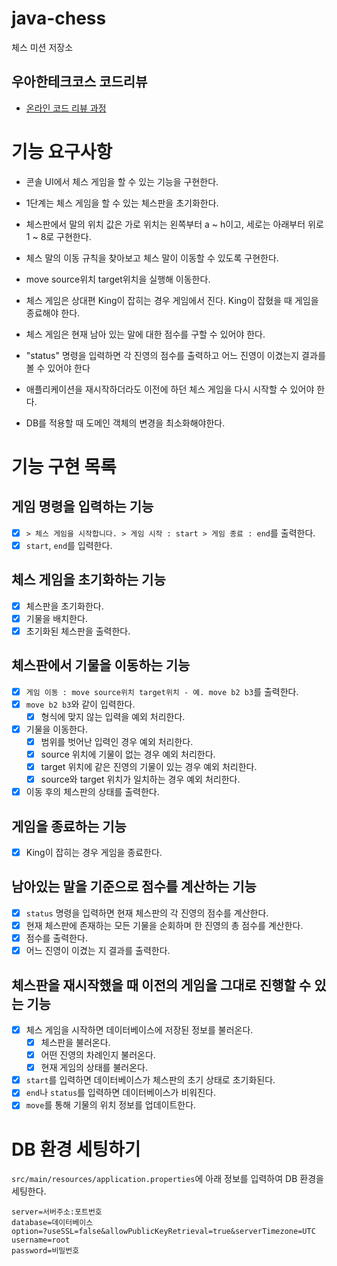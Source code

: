 # java-chess

체스 미션 저장소

## 우아한테크코스 코드리뷰

- [온라인 코드 리뷰 과정](https://github.com/woowacourse/woowacourse-docs/blob/master/maincourse/README.md)

# 기능 요구사항

- 콘솔 UI에서 체스 게임을 할 수 있는 기능을 구현한다.
- 1단계는 체스 게임을 할 수 있는 체스판을 초기화한다.
- 체스판에서 말의 위치 값은 가로 위치는 왼쪽부터 a ~ h이고, 세로는 아래부터 위로 1 ~ 8로 구현한다.

- 체스 말의 이동 규칙을 찾아보고 체스 말이 이동할 수 있도록 구현한다.
- move source위치 target위치을 실행해 이동한다.

- 체스 게임은 상대편 King이 잡히는 경우 게임에서 진다. King이 잡혔을 때 게임을 종료해야 한다.
- 체스 게임은 현재 남아 있는 말에 대한 점수를 구할 수 있어야 한다.
- "status" 명령을 입력하면 각 진영의 점수를 출력하고 어느 진영이 이겼는지 결과를 볼 수 있어야 한다

- 애플리케이션을 재시작하더라도 이전에 하던 체스 게임을 다시 시작할 수 있어야 한다.
- DB를 적용할 때 도메인 객체의 변경을 최소화해야한다.

# 기능 구현 목록

## 게임 명령을 입력하는 기능

- [x] `> 체스 게임을 시작합니다. > 게임 시작 : start > 게임 종료 : end`를 출력한다.
- [x] `start`, `end`를 입력한다.

## 체스 게임을 초기화하는 기능

- [x] 체스판을 초기화한다.
- [x] 기물을 배치한다.
- [x] 초기화된 체스판을 출력한다.

## 체스판에서 기물을 이동하는 기능

- [x] `게임 이동 : move source위치 target위치 - 예. move b2 b3`를 출력한다.
- [x] `move b2 b3`와 같이 입력한다.
    - [x] 형식에 맞지 않는 입력을 예외 처리한다.
- [x] 기물을 이동한다.
    - [x] 범위를 벗어난 입력인 경우 예외 처리한다.
    - [x] source 위치에 기물이 없는 경우 예외 처리한다.
    - [x] target 위치에 같은 진영의 기물이 있는 경우 예외 처리한다.
    - [x] source와 target 위치가 일치하는 경우 예외 처리한다.
- [x] 이동 후의 체스판의 상태를 출력한다.

## 게임을 종료하는 기능

- [x] King이 잡히는 경우 게임을 종료한다.

## 남아있는 말을 기준으로 점수를 계산하는 기능

- [x] `status` 명령을 입력하면 현재 체스판의 각 진영의 점수를 계산한다.
- [x] 현재 체스판에 존재하는 모든 기물을 순회하며 한 진영의 총 점수를 계산한다.
- [x] 점수를 출력한다.
- [x] 어느 진영이 이겼는 지 결과를 출력한다.

## 체스판을 재시작했을 때 이전의 게임을 그대로 진행할 수 있는 기능

- [x] 체스 게임을 시작하면 데이터베이스에 저장된 정보를 불러온다.
    - [x] 체스판을 불러온다.
    - [x] 어떤 진영의 차례인지 불러온다.
    - [x] 현재 게임의 상태를 불러온다.
- [x] `start`를 입력하면 데이터베이스가 체스판의 초기 상태로 초기화된다.
- [x] `end`나 `status`를 입력하면 데이터베이스가 비워진다.
- [x] `move`를 통해 기물의 위치 정보를 업데이트한다.

# DB 환경 세팅하기

`src/main/resources/application.properties`에 아래 정보를 입력하여 DB 환경을 세팅한다.

```properties
server=서버주소:포트번호
database=데이터베이스
option=?useSSL=false&allowPublicKeyRetrieval=true&serverTimezone=UTC
username=root
password=비밀번호
```
